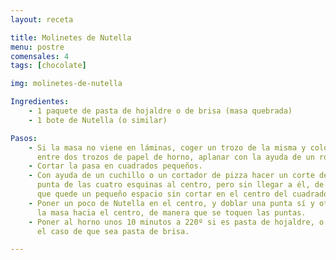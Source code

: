 ```yaml
---
layout: receta

title: Molinetes de Nutella
menu: postre
comensales: 4
tags: [chocolate]

img: molinetes-de-nutella

Ingredientes:
    - 1 paquete de pasta de hojaldre o de brisa (masa quebrada)
    - 1 bote de Nutella (o similar)

Pasos:
    - Si la masa no viene en láminas, coger un trozo de la misma y colocándolo
      entre dos trozos de papel de horno, aplanar con la ayuda de un rodillo.
    - Cortar la pasa en cuadrados pequeños.
    - Con ayuda de un cuchillo o un cortador de pizza hacer un corte desde cada
      punta de las cuatro esquinas al centro, pero sin llegar a él, de manera
      que quede un pequeño espacio sin cortar en el centro del cuadrado.
    - Poner un poco de Nutella en el centro, y doblar una punta sí y otra no de
      la masa hacia el centro, de manera que se toquen las puntas.
    - Poner al horno unos 10 minutos a 220º si es pasta de hojaldre, o a 190º en
      el caso de que sea pasta de brisa.

---
```

